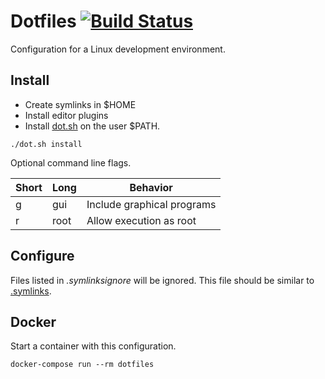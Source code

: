 # Dotfiles [![Build Status](https://travis-ci.org/sneivandt/dotfiles.svg?branch=master)](https://travis-ci.org/sneivandt/dotfiles)

Configuration for a Linux development environment.

## Install

* Create symlinks in $HOME
* Install editor plugins
* Install [dot.sh](dot.sh) on the user $PATH.

```
./dot.sh install
```

Optional command line flags.

Short  | Long  | Behavior
-------|-------|---------
g      | gui   | Include graphical programs
r      | root  | Allow execution as root

## Configure

Files listed in *.symlinksignore* will be ignored. This file should be similar to [.symlinks](.symlinks).

## Docker

Start a container with this configuration.

```
docker-compose run --rm dotfiles
```

